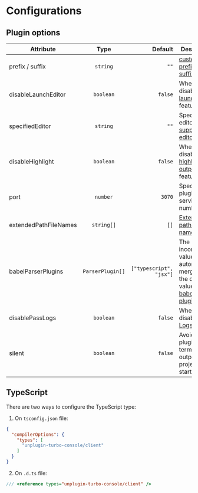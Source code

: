 # Configurations

## Plugin options

|  Attribute       |      Type      | Default | Description |
| ------------- | :-----------: | ----: | ------------- |
| prefix / suffix    | `string` | `""` | [custom prefix and suffix](/features/custom-prefix) |
| disableLaunchEditor |   `boolean`   | `false` | Wheather to disable [launch editor](/features/launch-editor) feature |
| specifiedEditor | `string` | `""` | Specify the editor. [All supported editors](https://github.com/yyx990803/launch-editor#supported-editors) |
| disableHighlight      |   `boolean`   | `false` | Wheather to disable [highlight output](/features/highlight) feature |
| port | `number` | `3070` | Specify the plugin's service port number |
| extendedPathFileNames | `string[]` | `[]` | [Extended path file names](/features/highlight.html#expand-path-file-name) |
| babelParserPlugins | `ParserPlugin[]` | `["typescript", "jsx"]` | The incoming value will be automatically merged with the default value. [All babel parser plugins](https://babeljs.io/docs/en/babel-parser#plugins) |
| disablePassLogs      |   `boolean`   | `false` | Wheather to disable [Pass Logs](/features/pass-logs) feature |
| silent | `boolean` | `false` | Avoid the plugin's terminal output at project startup |

## TypeScript

There are two ways to configure the TypeScript type:

1. On `tsconfig.json` file:

```json
{
  "compilerOptions": {
    "types": [
      "unplugin-turbo-console/client"
    ]
  }
}
```

2. On `.d.ts` file:

```ts
/// <reference types="unplugin-turbo-console/client" />
```
